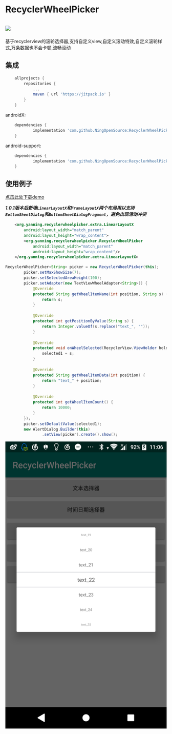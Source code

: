 # RecyclerWheelPicker

[![](https://jitpack.io/v/NingOpenSource/RecyclerWheelPicker.svg)](https://jitpack.io/#NingOpenSource/RecyclerWheelPicker)
---
基于recyclerview的滚轮选择器,支持自定义view,自定义滚动特效,自定义滚轮样式,万条数据也不会卡顿,流畅滚动

## 集成
```gradle
	allprojects {
		repositories {
			...
			maven { url 'https://jitpack.io' }
		}
	}
```

androidX:
```gradle
	dependencies {
	        implementation 'com.github.NingOpenSource:RecyclerWheelPicker:1.0.1-support'
	}
```

android-support:
```gradle
	dependencies {
	        implementation 'com.github.NingOpenSource:RecyclerWheelPicker:1.0.1'
	}
```


## 使用例子

[点击此处下载demo](https://github.com/NingOpenSource/RecyclerWheelPicker/blob/android_support/doc/app-debug.apk?raw=true)

***1.0.1版本后新增`LinearLayoutX`和`FrameLayoutX`两个布局用以支持`BottomSheetDialog`和`BottomSheetDialogFragment`，避免出现滑动冲突***
```xml
    <org.yanning.recyclerwheelpicker.extra.LinearLayoutX
        android:layout_width="match_parent"
        android:layout_height="wrap_content">
        <org.yanning.recyclerwheelpicker.RecyclerWheelPicker
            android:layout_width="match_parent"
            android:layout_height="wrap_content"/>
    </org.yanning.recyclerwheelpicker.extra.LinearLayoutX>
```


```java
RecyclerWheelPicker<String> picker = new RecyclerWheelPicker(this);
        picker.setMaxShowSize(7);
        picker.setSelectedAreaHeight(100);
        picker.setAdapter(new TextViewWheelAdapter<String>() {
            @Override
            protected String getWheelItemName(int position, String s) {
                return s;
            }

            @Override
            protected int getPositionByValue(String s) {
                return Integer.valueOf(s.replace("text_", ""));
            }

            @Override
            protected void onWheelSelected(RecyclerView.ViewHolder holder, int position, String s) {
                selected1 = s;
            }

            @Override
            protected String getWheelItemData(int position) {
                return "text_" + position;
            }

            @Override
            protected int getWheelItemCount() {
                return 10000;
            }
        });
        picker.setDefaultValue(selected1);
        new AlertDialog.Builder(this)
                .setView(picker).create().show();

```

![avatar](doc/device-2018-10-23-110635.png)

